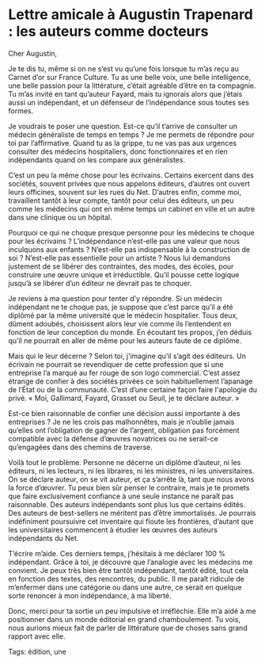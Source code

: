 # Lettre amicale à Augustin Trapenard : les auteurs comme docteurs

Cher Augustin,

Je te dis tu, même si on ne s’est vu qu’une fois lorsque tu m’as reçu au Carnet d’or sur France Culture. Tu as une belle voix, une belle intelligence, une belle passion pour la littérature, c’était agréable d’être en ta compagnie. Tu m’as invité en tant qu’auteur Fayard, mais tu ignorais alors que j’étais aussi un indépendant, et un défenseur de l’indépendance sous toutes ses formes.<span id="more-43720"></span>

Je voudrais te poser une question. Est-ce qu’il t’arrive de consulter un médecin généraliste de temps en temps ? Je me permets de répondre pour toi par l’affirmative. Quand tu as la grippe, tu ne vas pas aux urgences consulter des médecins hospitaliers, donc fonctionnaires et en rien indépendants quand on les compare aux généralistes.

C’est un peu la même chose pour les écrivains. Certains exercent dans des sociétés, souvent privées que nous appelons éditeurs, d’autres ont ouvert leurs officines, souvent sur les rues du Net. D’autres enfin, comme moi, travaillent tantôt à leur compte, tantôt pour celui des éditeurs, un peu comme les médecins qui ont en même temps un cabinet en ville et un autre dans une clinique ou un hôpital.

Pourquoi ce qui ne choque presque personne pour les médecins te choque pour les écrivains ? L’indépendance n’est-elle pas une valeur que nous inculquons aux enfants ? N’est-elle pas indispensable à la construction de soi ? N’est-elle pas essentielle pour un artiste ? Nous lui demandons justement de se libérer des contraintes, des modes, des écoles, pour construire une œuvre unique et irréductible. Qu’il pousse cette logique jusqu’à se libérer d’un éditeur ne devrait pas te choquer.

Je reviens à ma question pour tenter d’y répondre. Si un médecin indépendant ne te choque pas, je suppose que c’est parce qu’il a été diplômé par la même université que le médecin hospitalier. Tous deux, dûment adoubés, choisissent alors leur vie comme ils l’entendent en fonction de leur conception du monde. En écoutant tes propos, j’en déduis qu’il ne pourrait en aller de même pour les auteurs faute de ce diplôme.

Mais qui le leur décerne ? Selon toi, j’imagine qu’il s’agit des éditeurs. Un écrivain ne pourrait se revendiquer de cette profession que si une entreprise l’a marqué au fer rouge de son logo commercial. C’est assez étrange de confier à des sociétés privées ce soin habituellement l’apanage de l’État ou de la communauté. C’est d’une certaine façon faire l'apologie du privé. « Moi, Gallimard, Fayard, Grasset ou Seuil, je te déclare auteur. »

Est-ce bien raisonnable de confier une décision aussi importante à des entreprises ? Je ne les crois pas malhonnêtes, mais je n’oublie jamais qu’elles ont l’obligation de gagner de l’argent, obligation pas forcément compatible avec la défense d’œuvres novatrices ou ne serait-ce qu’engagées dans des chemins de traverse.

Voilà tout le problème. Personne ne décerne un diplôme d’auteur, ni les éditeurs, ni les lecteurs, ni les libraires, ni les ministres, ni les universitaires. On se déclare auteur, on se vit auteur, et ça s’arrête là, tant que nous avons la force d’œuvrer. Tu peux bien sûr penser le contraire, mais je te promets que faire exclusivement confiance à une seule instance ne paraît pas raisonnable. Des auteurs indépendants sont plus lus que certains édités. Des auteurs de best-sellers ne méritent pas d’être immortalisés. Je pourrais indéfiniment poursuivre cet inventaire qui floute les frontières, d’autant que les universitaires commencent à étudier les œuvres des auteurs indépendants du Net.

T’écrire m’aide. Ces derniers temps, j’hésitais à me déclarer 100 % indépendant. Grâce à toi, je découvre que l’analogie avec les médecins me convient. Je peux très bien être tantôt indépendant, tantôt édité, tout cela en fonction des textes, des rencontres, du public. Il me paraît ridicule de m’enfermer dans une catégorie ou dans une autre, ce serait en quelque sorte renoncer à mon indépendance, à ma liberté.

Donc, merci pour ta sortie un peu impulsive et irréfléchie. Elle m’a aidé à me positionner dans un monde éditorial en grand chamboulement. Tu vois, nous aurions mieux fait de parler de littérature que de choses sans grand rapport avec elle.

Tags: édition, une